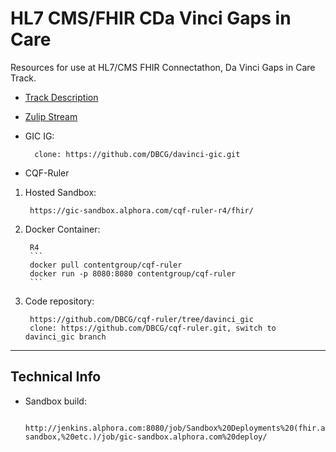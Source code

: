 # HL7 CMS/FHIR CDa Vinci Gaps in Care

Resources for use at HL7/CMS FHIR Connectathon, Da Vinci Gaps in Care Track.

* [Track Description](https://confluence.hl7.org/display/FHIR/2020-05+Da+Vinci+Gaps+in+Care)
* [Zulip Stream](https://chat.fhir.org/#narrow/stream/179207-connectathon-mgmt/topic/Da.20Vinci.20Gaps.20In.20Care.20Track)

* GIC IG:
    
        clone: https://github.com/DBCG/davinci-gic.git

* CQF-Ruler

1. Hosted Sandbox:

        https://gic-sandbox.alphora.com/cqf-ruler-r4/fhir/

2. Docker Container:

        R4
        ```
        docker pull contentgroup/cqf-ruler
        docker run -p 8080:8080 contentgroup/cqf-ruler
        ```
3. Code repository:
        
        https://github.com/DBCG/cqf-ruler/tree/davinci_gic
        clone: https://github.com/DBCG/cqf-ruler.git, switch to davinci_gic branch

---
## Technical Info
* Sandbox build: 


        http://jenkins.alphora.com:8080/job/Sandbox%20Deployments%20(fhir.alphora.com,%20cqm-sandbox,%20etc.)/job/gic-sandbox.alphora.com%20deploy/
